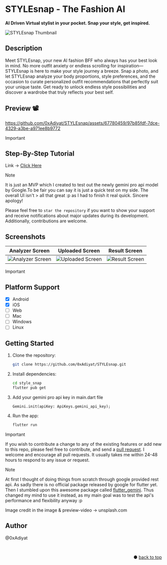 # STYLEsnap - The Fashion AI

**AI Driven Virtual stylist in your pocket. Snap your style, get inspired.**

![STYLEsnap Thumbnail](https://github.com/0xAdiyat/STYLEsnap/assets/67780459/a5c15b30-125e-4052-a868-9854766e620a)


## Description
Meet STYLEsnap, your new AI fashion BFF who always has your best look in mind. No more outfit anxiety or endless scrolling for inspiration—STYLEsnap is here to make your style journey a breeze. Snap a photo, and let STYLEsnap analyze your body proportions, style preferences, and the occasion to curate personalized outfit recommendations that perfectly suit your unique taste. Get ready to unlock endless style possibilities and discover a wardrobe that truly reflects your best self.


## Preview 📽️
https://github.com/0xAdiyat/STYLEsnap/assets/67780459/97b85fdf-7dce-4329-a3be-a971ee8b9772


> [!IMPORTANT]
> ## Step-By-Step Tutorial
> Link -> [Click Here](https://youtu.be/TemisXFWeQw?si=R4MzBV2CInvtUx7w)


> [!NOTE]  
> It is just an MVP which I created to test out the newly gemini pro api model by Google.To be fair you can say it is just a quick test on my side. The overall UI isn't > all that great :p as I had to finish it real quick. Sincere apology!
> 
> Please feel free to `star the repository` if you want to show your support and receive notifications about major updates during its development. Additionally, contributions are welcome.


## Screenshots

Analyzer Screen         |  Uploaded Screen       |   Result Screen
:-------------------------:|:-------------------------:|:-------------------------:|
![Analyzer Screen](https://github.com/0xAdiyat/STYLEsnap/assets/67780459/aa5d0fcf-7404-4810-bee6-1fe9e2d07625)|![Uploaded Screen](https://github.com/0xAdiyat/STYLEsnap/assets/67780459/875707e0-0384-4ea2-96dc-be09a7c0c726)|![Result Screen](https://github.com/0xAdiyat/STYLEsnap/assets/67780459/326781af-db60-4dc2-971b-91d255222e75)|

> [!IMPORTANT]
> ## Platform Support
> - [x] Android
> - [x] iOS
> - [ ] Web
> - [ ] Mac
> - [ ] Windows
> - [ ] Linux


## Getting Started

1. Clone the repository:
   ```bash
   git clone https://github.com/0xAdiyat/STYLEsnap.git
   ```
2. Install dependencies:
   ```bash
   cd style_snap
   flutter pub get
   ```
3. Add your gemini pro api key in main.dart file
   ```
   Gemini.init(apiKey: ApiKeys.gemini_api_key);
   ```
5. Run the app:
   ```bash
   flutter run
   ```


> [!IMPORTANT]  
> If you wish to contribute a change to any of the existing features or add new to this repo,
> please feel free to contribute,
> and send a [pull request](https://github.com/0xAdiyat/STYLEsnap/pulls). I welcome and encourage all pull requests. It usually takes me within 24-48 hours to respond to any issue or request.

> [!NOTE]
> At first I thought of doing things from scratch through google provided rest api. As sadly there is no official package released by google for flutter yet.
> Then I stumbled upon this awesome package called [flutter_gemini](https://pub.dev/packages/flutter_gemini). Thus changed my mind to use it instead, as my main goal was to test the api's performance and flexibility anyway :p
> 
> Image credit in the image & preview-video -> unsplash.com

## Author
@0xAdiyat

<br>
<p align="right">● <a href="#description">back to top</a></p>
